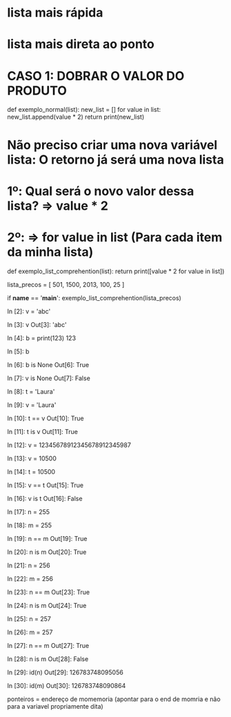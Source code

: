 # lista mais rápida
# lista mais direta ao ponto

# CASO 1: DOBRAR O VALOR DO PRODUTO
def exemplo_normal(list):
    new_list = []
    for value in list:
        new_list.append(value * 2)
    return print(new_list)

# Não preciso criar uma nova variável lista: O retorno já será uma nova lista
# 1º: Qual será o novo valor dessa lista? => value * 2
# 2º: => for value in list (Para cada item da minha lista)
def exemplo_list_comprehention(list):
    return print([value * 2 for value in list])


lista_precos = [
    501,
    1500,
    2013,
    100,
    25
]

if __name__ == '__main__':
    exemplo_list_comprehention(lista_precos)

In [2]: v = 'abc'

In [3]: v
Out[3]: 'abc'

In [4]: b = print(123)
123

In [5]: b

In [6]: b is None
Out[6]: True

In [7]: v is None
Out[7]: False

In [8]: t = 'Laura'

In [9]: v = 'Laura'

In [10]: t == v
Out[10]: True

In [11]: t is v
Out[11]: True

In [12]: v = 12345678912345678912345987

In [13]: v = 10500

In [14]: t = 10500

In [15]: v == t
Out[15]: True

In [16]: v is t
Out[16]: False

In [17]: n = 255

In [18]: m = 255

In [19]: n == m
Out[19]: True

In [20]: n is m
Out[20]: True

In [21]: n = 256

In [22]: m = 256

In [23]: n == m
Out[23]: True

In [24]: n is m
Out[24]: True

In [25]: n = 257

In [26]: m = 257

In [27]: n == m
Out[27]: True

In [28]: n is m
Out[28]: False

In [29]: id(n)
Out[29]: 126783748095056

In [30]: id(m)
Out[30]: 126783748090864

ponteiros = endereço de momemoria (apontar para o end de momria e não para a variavel propriamente dita)
